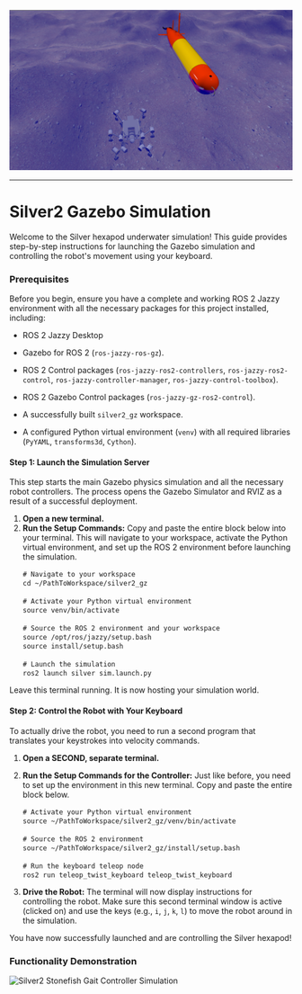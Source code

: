 ![Silver2 Gazebo](./media/silver2_june.png)

---
# Silver2 Gazebo Simulation
Welcome to the Silver hexapod underwater simulation! This guide provides step-by-step instructions for launching the Gazebo simulation and controlling the robot's movement using your keyboard.

### Prerequisites
Before you begin, ensure you have a complete and working ROS 2 Jazzy environment with all the necessary packages for this project installed, including:

- ROS 2 Jazzy Desktop

- Gazebo for ROS 2 (```ros-jazzy-ros-gz```).

- ROS 2 Control packages (```ros-jazzy-ros2-controllers```, ```ros-jazzy-ros2-control```, ```ros-jazzy-controller-manager```, ```ros-jazzy-control-toolbox```).

- ROS 2 Gazebo Control packages (```ros-jazzy-gz-ros2-control```).

- A successfully built ```silver2_gz``` workspace.

- A configured Python virtual environment (```venv```) with all required libraries (```PyYAML```, ```transforms3d```, ```Cython```).

#### Step 1: Launch the Simulation Server
This step starts the main Gazebo physics simulation and all the necessary robot controllers. The process opens the Gazebo Simulator and RVIZ as a result of a successful deployment.

1. **Open a new terminal.**
2. **Run the Setup Commands:** Copy and paste the entire block below into your terminal. This will navigate to your workspace, activate the Python virtual environment, and set up the ROS 2 environment before launching the simulation.
    ```
    # Navigate to your workspace
    cd ~/PathToWorkspace/silver2_gz

    # Activate your Python virtual environment
    source venv/bin/activate

    # Source the ROS 2 environment and your workspace
    source /opt/ros/jazzy/setup.bash
    source install/setup.bash

    # Launch the simulation
    ros2 launch silver sim.launch.py
    ```
Leave this terminal running. It is now hosting your simulation world.

#### Step 2: Control the Robot with Your Keyboard
To actually drive the robot, you need to run a second program that translates your keystrokes into velocity commands.

1. **Open a SECOND, separate terminal.**

2. **Run the Setup Commands for the Controller:** Just like before, you need to set up the environment in this new terminal. Copy and paste the entire block below.
    ```
    # Activate your Python virtual environment
    source ~/PathToWorkspace/silver2_gz/venv/bin/activate

    # Source the ROS 2 environment
    source ~/PathToWorkspace/silver2_gz/install/setup.bash

    # Run the keyboard teleop node
    ros2 run teleop_twist_keyboard teleop_twist_keyboard
    ```
3. **Drive the Robot:** The terminal will now display instructions for controlling the robot. Make sure this second terminal window is active (clicked on) and use the keys (e.g., ```i```, ```j```, ```k```, ```l```) to move the robot around in the simulation.

You have now successfully launched and are controlling the Silver hexapod!

### Functionality Demonstration
![Silver2 Stonefish Gait Controller Simulation](./media/gz_silver_demo.gif)
